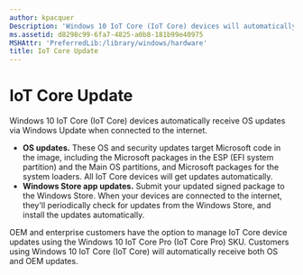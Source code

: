 ```yaml
---
author: kpacquer
Description: 'Windows 10 IoT Core (IoT Core) devices will automatically receive OS updates via Windows Update when connected to the internet.'
ms.assetid: d8298c99-6fa7-4825-a0b8-181b99e40975
MSHAttr: 'PreferredLib:/library/windows/hardware'
title: IoT Core Update
---
```


# IoT Core Update


Windows 10 IoT Core (IoT Core) devices automatically receive OS updates via Windows Update when connected to the internet.

-   **OS updates.** These OS and security updates target Microsoft code in the image, including the Microsoft packages in the ESP (EFI system partition) and the Main OS partitions, and Microsoft packages for the system loaders. All IoT Core devices will get updates automatically.
-   **Windows Store app updates.** Submit your updated signed package to the Windows Store. When your devices are connected to the internet, they'll periodically check for updates from the Windows Store, and install the updates automatically. 

<!---   **OEM updates.** These are also referred to as Board Support Package (BSP) updates. OEMs develop specific BSP updates for their devices such as the Raspberry Pi 2 and the Minnowboard Max. These are then published to the Microsoft Update server where specified IoT Core devices can download and receive the OEM updates automatically. -->

OEM and enterprise customers have the option to manage IoT Core device updates using the Windows 10 IoT Core Pro (IoT Core Pro) SKU. Customers using Windows 10 IoT Core (IoT Core) will automatically receive both OS and OEM updates.
